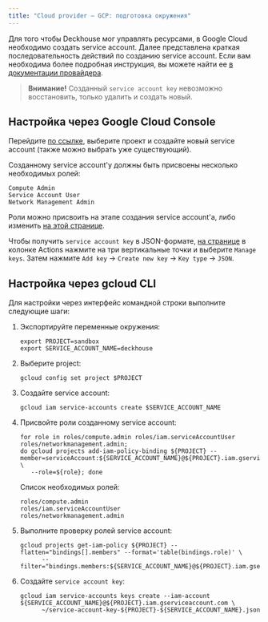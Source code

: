 ```yaml
---
title: "Cloud provider — GCP: подготовка окружения"
---
```


Для того чтобы Deckhouse мог управлять ресурсами, в Google Cloud необходимо создать service account. Далее представлена краткая последовательность действий по созданию service account. Если вам необходима более подробная инструкция, вы можете найти ее [в документации провайдера](https://cloud.google.com/iam/docs/service-accounts).

> **Внимание!** Созданный `service account key` невозможно восстановить, только удалить и создать новый.

## Настройка через Google Cloud Console

Перейдите [по ссылке](https://console.cloud.google.com/iam-admin/serviceaccounts), выберите проект и создайте новый service account (также можно выбрать уже существующий).

Созданному service account'у должны быть присвоены несколько необходимых ролей:

```
Compute Admin
Service Account User
Network Management Admin
```

Роли можно присвоить на этапе создания service account'а, либо изменить [на этой странице](https://console.cloud.google.com/iam-admin/iam).

Чтобы получить `service account key` в JSON-формате, [на странице](https://console.cloud.google.com/iam-admin/serviceaccounts) в колонке Actions нажмите  на три вертикальные точки и выберите `Manage keys`. Затем нажмите `Add key` -> `Create new key` -> `Key type` -> `JSON`.

## Настройка через gcloud CLI

Для настройки через интерфейс командной строки выполните следующие шаги:

1. Экспортируйте переменные окружения:

   ```shell
   export PROJECT=sandbox
   export SERVICE_ACCOUNT_NAME=deckhouse
   ```

2. Выберите project:

   ```shell
   gcloud config set project $PROJECT
   ```

3. Создайте service account:

   ```shell
   gcloud iam service-accounts create $SERVICE_ACCOUNT_NAME
   ```

4. Присвойте роли созданному service account:

   ```shell
   for role in roles/compute.admin roles/iam.serviceAccountUser roles/networkmanagement.admin;
   do gcloud projects add-iam-policy-binding ${PROJECT} --member=serviceAccount:${SERVICE_ACCOUNT_NAME}@${PROJECT}.iam.gserviceaccount.com \
      --role=${role}; done
   ```

   Список необходимых ролей:

   ```
   roles/compute.admin
   roles/iam.serviceAccountUser
   roles/networkmanagement.admin
   ```

5. Выполните проверку ролей service account:

   ```shell
   gcloud projects get-iam-policy ${PROJECT} --flatten="bindings[].members" --format='table(bindings.role)' \
         --filter="bindings.members:${SERVICE_ACCOUNT_NAME}@${PROJECT}.iam.gserviceaccount.com"
   ```

6. Создайте `service account key`:

   ```shell
   gcloud iam service-accounts keys create --iam-account ${SERVICE_ACCOUNT_NAME}@${PROJECT}.iam.gserviceaccount.com \
         ~/service-account-key-${PROJECT}-${SERVICE_ACCOUNT_NAME}.json
   ```
